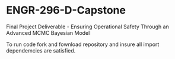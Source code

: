 # ENGR-296-D-Capstone
Final Project Deliverable - Ensuring Operational Safety Through an Advanced MCMC Bayesian Model

To run code fork and fownload repository and insure all import dependemcies are satisfied.
